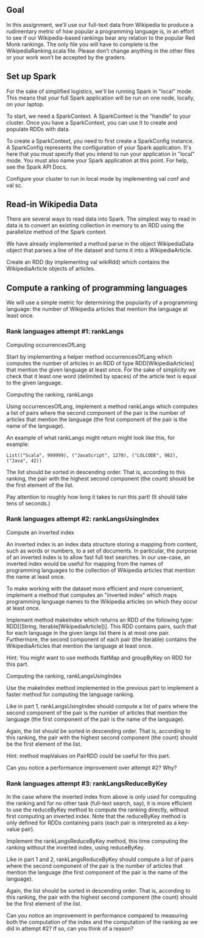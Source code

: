 ## Goal
In this assignment, we'll use our full-text data from Wikipedia to produce a rudimentary metric of how popular a programming language is, in an effort to see if our Wikipedia-based rankings bear any relation to the popular Red Monk rankings.
The only file you will have to complete is the WikipediaRanking.scala file. Please don’t change anything in the other files or your work won’t be accepted by the graders.

## Set up Spark
For the sake of simplified logistics, we'll be running Spark in "local" mode. This means that your full Spark application will be run on one node, locally, on your laptop.

To start, we need a SparkContext. A SparkContext is the "handle" to your cluster. Once you have a SparkContext, you can use it to create and populate RDDs with data.

To create a SparkContext, you need to first create a SparkConfig instance. A SparkConfig represents the configuration of your Spark application. It's here that you must specify that you intend to run your application in "local" mode. You must also name your Spark application at this point. For help, see the Spark API Docs.

Configure your cluster to run in local mode by implementing val conf and val sc.

## Read-in Wikipedia Data
There are several ways to read data into Spark. The simplest way to read in data is to convert an existing collection in memory to an RDD using the parallelize method of the Spark context.

We have already implemented a method parse in the object WikipediaData object that parses a line of the dataset and turns it into a WikipediaArticle.

Create an RDD (by implementing val wikiRdd) which contains the WikipediaArticle objects of articles.

## Compute a ranking of programming languages
We will use a simple metric for determining the popularity of a programming language: the number of Wikipedia articles that mention the language at least once.

### Rank languages attempt #1: rankLangs 
Computing occurrencesOfLang

Start by implementing a helper method occurrencesOfLang which computes the number of articles in an RDD of type RDD[WikipediaArticles] that mention the given language at least once. For the sake of simplicity we check that it least one word (delimited by spaces) of the article text is equal to the given language.

Computing the ranking, rankLangs

Using occurrencesOfLang, implement a method rankLangs which computes a list of pairs where the second component of the pair is the number of articles that mention the language (the first component of the pair is the name of the language).

An example of what rankLangs might return might look like this, for example:
```
List(("Scala", 999999), ("JavaScript", 1278), ("LOLCODE", 982), ("Java", 42))
```

The list should be sorted in descending order. That is, according to this ranking, the pair with the highest second component (the count) should be the first element of the list.

Pay attention to roughly how long it takes to run this part! (It should take tens of seconds.)

### Rank languages attempt #2: rankLangsUsingIndex
Compute an inverted index

An inverted index is an index data structure storing a mapping from content, such as words or numbers, to a set of documents. In particular, the purpose of an inverted index is to allow fast full text searches. In our use-case, an inverted index would be useful for mapping from the names of programming languages to the collection of Wikipedia articles that mention the name at least once.

To make working with the dataset more efficient and more convenient, implement a method that computes an "inverted index" which maps programming language names to the Wikipedia articles on which they occur at least once.

Implement method makeIndex which returns an RDD of the following type: RDD[(String, Iterable[WikipediaArticle])]. This RDD contains pairs, such that for each language in the given langs list there is at most one pair. Furthermore, the second component of each pair (the Iterable) contains the WikipediaArticles that mention the language at least once.

Hint: You might want to use methods flatMap and groupByKey on RDD for this part.

Computing the ranking, rankLangsUsingIndex

Use the makeIndex method implemented in the previous part to implement a faster method for computing the language ranking.

Like in part 1, rankLangsUsingIndex should compute a list of pairs where the second component of the pair is the number of articles that mention the language (the first component of the pair is the name of the language).

Again, the list should be sorted in descending order. That is, according to this ranking, the pair with the highest second component (the count) should be the first element of the list.

Hint: method mapValues on PairRDD could be useful for this part.

Can you notice a performance improvement over attempt #2? Why?

### Rank languages attempt #3: rankLangsReduceByKey
In the case where the inverted index from above is only used for computing the ranking and for no other task (full-text search, say), it is more efficient to use the reduceByKey method to compute the ranking directly, without first computing an inverted index. Note that the reduceByKey method is only defined for RDDs containing pairs (each pair is interpreted as a key-value pair).

Implement the rankLangsReduceByKey method, this time computing the ranking without the inverted index, using reduceByKey.

Like in part 1 and 2, rankLangsReduceByKey should compute a list of pairs where the second component of the pair is the number of articles that mention the language (the first component of the pair is the name of the language).

Again, the list should be sorted in descending order. That is, according to this ranking, the pair with the highest second component (the count) should be the first element of the list.

Can you notice an improvement in performance compared to measuring both the computation of the index and the computation of the ranking as we did in attempt #2? If so, can you think of a reason?